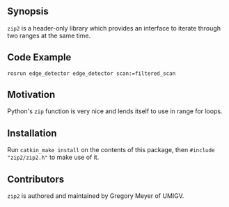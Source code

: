 ## Synopsis

`zip2` is a header-only library which provides an interface to iterate through two ranges at the same time.

## Code Example

	rosrun edge_detector edge_detector scan:=filtered_scan

## Motivation

Python's `zip` function is very nice and lends itself to use in range for loops.

## Installation

Run `catkin_make install` on the contents of this package, then `#include "zip2/zip2.h"` to make use of it.

## Contributors

`zip2` is authored and maintained by Gregory Meyer of UMIGV.
